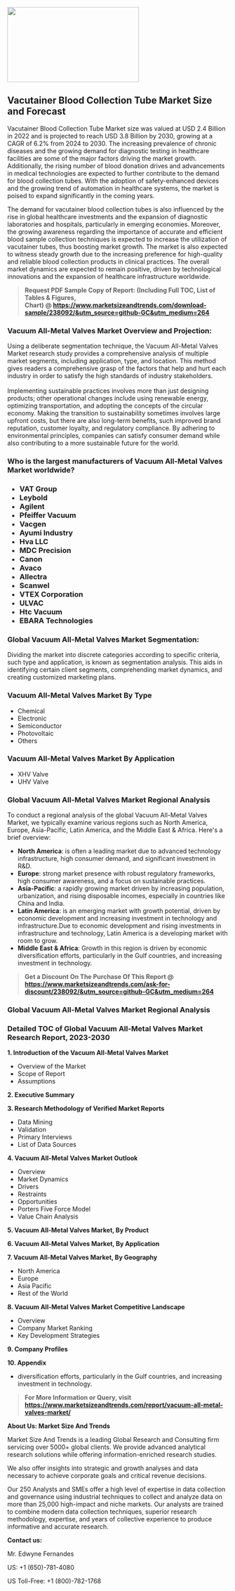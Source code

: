 <p><img class="alignnone size-medium wp-image-20088" src="https://ffe5etoiles.com/wp-content/uploads/2024/12/MST1-300x171.png" alt="" width="300" height="171" /></p><h2>Vacutainer Blood Collection Tube Market Size and Forecast</h2><p>Vacutainer Blood Collection Tube Market size was valued at USD 2.4 Billion in 2022 and is projected to reach USD 3.8 Billion by 2030, growing at a CAGR of 6.2% from 2024 to 2030. The increasing prevalence of chronic diseases and the growing demand for diagnostic testing in healthcare facilities are some of the major factors driving the market growth. Additionally, the rising number of blood donation drives and advancements in medical technologies are expected to further contribute to the demand for blood collection tubes. With the adoption of safety-enhanced devices and the growing trend of automation in healthcare systems, the market is poised to expand significantly in the coming years.</p><p>The demand for vacutainer blood collection tubes is also influenced by the rise in global healthcare investments and the expansion of diagnostic laboratories and hospitals, particularly in emerging economies. Moreover, the growing awareness regarding the importance of accurate and efficient blood sample collection techniques is expected to increase the utilization of vacutainer tubes, thus boosting market growth. The market is also expected to witness steady growth due to the increasing preference for high-quality and reliable blood collection products in clinical practices. The overall market dynamics are expected to remain positive, driven by technological innovations and the expansion of healthcare infrastructure worldwide.</p></p><blockquote id="" class=""><strong>Request PDF Sample Copy of Report: (Including Full TOC, List of Tables &amp; Figures, Chart)&nbsp;@&nbsp;<strong><a href="https://www.marketsizeandtrends.com/download-sample/238092/&utm_source=github-GC&utm_medium=264" target="_blank">https://www.marketsizeandtrends.com/download-sample/238092/&utm_source=github-GC&utm_medium=264</a></strong></strong></blockquote><h3 id="" class="">Vacuum All-Metal Valves Market&nbsp;Overview and Projection:</h3><p id="" class="">Using a deliberate segmentation technique, the Vacuum All-Metal Valves Market research study provides a comprehensive analysis of multiple market segments, including application, type, and location. This method gives readers a comprehensive grasp of the factors that help and hurt each industry in order to satisfy the high standards of industry stakeholders. <br /> <br />Implementing sustainable practices involves more than just designing products; other operational changes include using renewable energy, optimizing transportation, and adopting the concepts of the circular economy. Making the transition to sustainability sometimes involves large upfront costs, but there are also long-term benefits, such improved brand reputation, customer loyalty, and regulatory compliance. By adhering to environmental principles, companies can satisfy consumer demand while also contributing to a more sustainable future for the world.</p><h3 id="" class="">Who is the largest manufacturers of&nbsp;Vacuum All-Metal Valves Market worldwide?</h3><h3 class=""><p><ul><li>VAT Group </li><li> Leybold </li><li> Agilent </li><li> Pfeiffer Vacuum </li><li> Vacgen </li><li> Ayumi Industry </li><li> Hva LLC </li><li> MDC Precision </li><li> Canon </li><li> Avaco </li><li> Allectra </li><li> Scanwel </li><li> VTEX Corporation </li><li> ULVAC </li><li> Htc Vacuum </li><li> EBARA Technologies</li></ul></p></h3><h3 id="" class="">Global&nbsp;Vacuum All-Metal Valves Market Segmentation:</h3><p id="" class="">Dividing the market into discrete categories according to specific criteria, such type and application, is known as segmentation analysis. This aids in identifying certain client segments, comprehending market dynamics, and creating customized marketing plans.</p><h3 id="" class="">Vacuum All-Metal Valves Market&nbsp;By Type</h3><p><p><ul><li>Chemical</li><li> Electronic</li><li> Semiconductor</li><li> Photovoltaic</li><li> Others</p></li></ul></p></p><h3 id="" class="">Vacuum All-Metal Valves Market&nbsp;By Application</h3><p class=""><p><ul><li>XHV Valve</li><li> UHV Valve</li></ul></p></p><h3 id="" class="">Global Vacuum All-Metal Valves Market Regional Analysis</h3><p id="" class="">To conduct a regional analysis of the global Vacuum All-Metal Valves Market, we typically examine various regions such as North America, Europe, Asia-Pacific, Latin America, and the Middle East &amp; Africa. Here's a brief overview:</p><ul><li><strong>North America</strong>: is often a leading market due to advanced technology infrastructure, high consumer demand, and significant investment in R&amp;D.</li><li><strong>Europe</strong>: strong market presence with robust regulatory frameworks, high consumer awareness, and a focus on sustainable practices.</li><li><strong>Asia-Pacific</strong>: a rapidly growing market driven by increasing population, urbanization, and rising disposable incomes, especially in countries like China and India.</li><li><strong>Latin America</strong>: is an emerging market with growth potential, driven by economic development and increasing investment in technology and infrastructure.Due to economic development and rising investments in infrastructure and technology, Latin America is a developing market with room to grow.</li><li><strong>Middle East &amp; Africa</strong>: Growth in this region is driven by economic diversification efforts, particularly in the Gulf countries, and increasing investment in technology.</li></ul><blockquote id="" class=""><strong>Get a Discount On The Purchase Of This Report @ <strong><a href="https://www.marketsizeandtrends.com/ask-for-discount/238092/&utm_source=github-GC&utm_medium=264" target="_blank">https://www.marketsizeandtrends.com/ask-for-discount/238092/&utm_source=github-GC&utm_medium=264</a></strong></strong></blockquote><h3 id="" class="">Global Vacuum All-Metal Valves Market Regional Analysis</h3><h3 id="" class="">Detailed TOC of Global Vacuum All-Metal Valves Market Research Report, 2023-2030</h3><p id="" class=""><strong>1. Introduction of the Vacuum All-Metal Valves Market</strong></p><ul><li>Overview of the Market</li><li>Scope of Report</li><li>Assumptions</li></ul><p id="" class=""><strong>2. Executive Summary</strong></p><p id="" class=""><strong>3. Research Methodology of Verified Market Reports</strong></p><ul><li>Data Mining</li><li>Validation</li><li>Primary Interviews</li><li>List of Data Sources</li></ul><p id="" class=""><strong>4. Vacuum All-Metal Valves Market Outlook</strong></p><ul><li>Overview</li><li>Market Dynamics</li><li>Drivers</li><li>Restraints</li><li>Opportunities</li><li>Porters Five Force Model</li><li>Value Chain Analysis</li></ul><p id="" class=""><strong>5. Vacuum All-Metal Valves Market, By Product</strong></p><p id="" class=""><strong>6. Vacuum All-Metal Valves Market, By Application</strong></p><p id="" class=""><strong>7. Vacuum All-Metal Valves Market, By Geography</strong></p><ul><li>North America</li><li>Europe</li><li>Asia Pacific</li><li>Rest of the World</li></ul><p id="" class=""><strong>8. Vacuum All-Metal Valves Market Competitive Landscape</strong></p><ul><li>Overview</li><li>Company Market Ranking</li><li>Key Development Strategies</li></ul><p id="" class=""><strong>9. Company Profiles</strong></p><p id="" class=""><strong>10. Appendix</strong></p><ul><li>diversification efforts, particularly in the Gulf countries, and increasing investment in technology.</li></ul><blockquote id="" class=""><strong>For More Information or Query, visit <strong><strong><a href="https://www.marketsizeandtrends.com/report/vacuum-all-metal-valves-market/" target="_blank">https://www.marketsizeandtrends.com/report/vacuum-all-metal-valves-market/</a></strong></strong></strong></blockquote><p id="" class=""><strong>About Us: Market Size And Trends</strong></p><p id="" class="">Market Size And Trends is a leading Global Research and Consulting firm servicing over 5000+ global clients. We provide advanced analytical research solutions while offering information-enriched research studies.</p><p id="" class="">We also offer insights into strategic and growth analyses and data necessary to achieve corporate goals and critical revenue decisions.</p><p id="" class="">Our 250 Analysts and SMEs offer a high level of expertise in data collection and governance using industrial techniques to collect and analyze data on more than 25,000 high-impact and niche markets. Our analysts are trained to combine modern data collection techniques, superior research methodology, expertise, and years of collective experience to produce informative and accurate research.</p><p id="" class=""><strong>Contact us:</strong></p><p id="" class="">Mr. Edwyne Fernandes</p><p id="" class="">US: +1 (650)-781-4080</p><p id="" class="">US Toll-Free: +1 (800)-782-1768</p>
